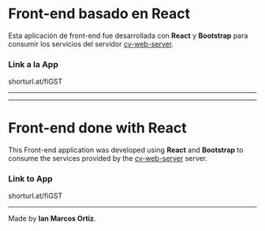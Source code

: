 # Front-end basado en React

Esta aplicación de front-end fue desarrollada con **React** y **Bootstrap** para consumir los servicios del servidor [cv-web-server](https://github.com/IanMarcos/cv-web-server).

### Link a la App
shorturl.at/fiGST


***
***

# Front-end done with React
This Front-end application was developed using **React** and **Bootstrap** to consume the services provided by the [cv-web-server](https://github.com/IanMarcos/cv-web-server) server.


### Link to App
shorturl.at/fiGST


***
Made by **Ian Marcos Ortiz**. 
